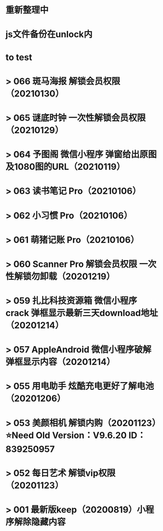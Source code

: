 # 重新整理中
# js文件备份在unlock内
# 
#
#   to test
# > 066 斑马海报 解锁会员权限（20210130）
# > 065 谜底时钟 一次性解锁会员权限（20210129）
# > 064 予图阁 微信小程序 弹窗给出原图及1080图的URL（20210119）
# > 063 读书笔记 Pro（20210106）
# > 062 小习惯 Pro（20210106）
# > 061 萌猪记账 Pro（20210106）
# > 060 Scanner Pro 解锁会员权限 一次性解锁勿卸载（20201219）
# > 059 扎比科技资源箱 微信小程序crack 弹框显示最新三天download地址（20201214）
# > 057 AppleAndroid 微信小程序破解 弹框显示内容（20201214）
# > 055 用电助手 炫酷充电更好了解电池（20201206）
# > 053 美颜相机 解锁内购（20201123）⭐️Need Old Version：V9.6.20 ID：839250957
# > 052 每日艺术 解锁vip权限（20201123）
# > 001 最新版keep（20200819）小程序解除隐藏内容
